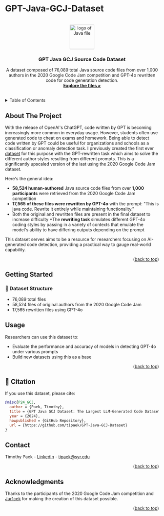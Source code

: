 # GPT-Java-GCJ-Dataset
<a name="readme-top"></a>

<br />
<div align="center">
  <a href="https://github.com/tipaek/GPT-Java-GCJ-Dataset">
    <img src="https://cdn.iconscout.com/icon/free/png-256/free-java-file-51-775447.png" alt="logo of Java file" width="80" height="80">

  </a>

  <h3 align="center">GPT Java GCJ Source Code Dataset</h3>

  <p align="center">
    A dataset composed of 76,089 total Java source code files from over 1,000 authors in the 2020 Google Code Jam competition and GPT-4o rewritten code for code generation detection.
    <br />
    <a href="https://github.com/tipaek/GPT-Java-GCJ-Dataset"><strong>Explore the files »</strong></a>
    <br />
    <br />
  </p>
</div>

<!-- TABLE OF CONTENTS -->
<details>
  <summary>Table of Contents</summary>
  <ol>
    <li>
      <a href="#about-the-project">About The Project</a>
    </li>
    <li>
      <a href="#getting-started">Getting Started</a>
      <ul>
        <li><a href="#composition">File Composition</a></li>
      </ul>
    </li>
    <li><a href="#usage">Usage</a></li>
    <li><a href="#contact">Contact</a></li>
    <li><a href="#acknowledgments">Acknowledgments</a></li>
  </ol>
</details>



<!-- ABOUT THE PROJECT -->
## About The Project
With the release of OpenAI's ChatGPT, code written by GPT is becoming increasingly more common in everyday usage. However, students often use generated code to cheat on exams and homework. Being able to detect code written by GPT could be useful for organizations and schools as a classification or anomaly detection task. I previously created the first ever [dataset](https://github.com/tipaek/GPT-Java-Dataset) for this purpose with the GPT-rewritten task which aims to solve the different author styles resulting from different prompts. This is a significantly upscaled version of the last using the 2020 Google Code Jam dataset.

Here's the general idea:
* **58,524 human-authored** Java source code files from over **1,000 participants** were retrieved from the 2020 Google Code Jam competition
* **17,565 of these files were rewritten by GPT-4o** with the prompt: "This is java code. Rewrite it entirely while maintaining functionality."
* Both the original and rewritten files are present in the final dataset to increase difficulty
*The **rewriting task** simulates different GPT-4o coding styles by passing in a variety of contexts that emulate the model's ability to have differing outputs depending on the prompt

This dataset serves aims to be a resource for researchers focusing on AI-generated code detection, providing a practical way to gauge real-world capability.

<p align="right">(<a href="#readme-top">back to top</a>)</p>



<!-- GETTING STARTED -->
## Getting Started

### 📌 Dataset Structure

* 76,089 total files
* 58,524 files of original authors from the 2020 Google Code Jam
* 17,565 rewritten files using GPT-4o

<!-- USAGE -->
## Usage

Researchers can use this dataset to:

- Evaluate the performance and accuracy of models in detecting GPT-4o under various prompts
- Build new datasets using this as a base 

<p align="right">(<a href="#readme-top">back to top</a>)</p>

## 🔗 Citation  
If you use this dataset, please cite:  

```bibtex
@misc{P24_GCJ,
  author = {Paek, Timothy},
  title = {GPT Java GCJ Dataset: The Largest LLM-Generated Code Dataset from Google Code Jam},
  year = {2024},
  howpublished = {GitHub Repository},
  url = {https://github.com/tipaek/GPT-Java-GCJ-Dataset}
}
```

<!-- CONTACT -->
## Contact

Timothy Paek - [LinkedIn](https://www.linkedin.com/in/timothy-paek/) - tipaek@syr.edu

<p align="right">(<a href="#readme-top">back to top</a>)</p>

<!-- ACKNOWLEDGMENTS -->
## Acknowledgments

Thanks to the participants of the 2020 Google Code Jam competition and [Jur1cek](https://github.com/Jur1cek/gcj-dataset) for making the creation of this dataset possible.

<p align="right">(<a href="#readme-top">back to top</a>)</p>
